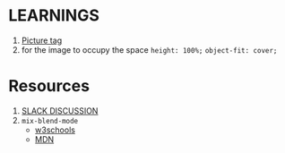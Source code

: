 # LEARNINGS

1. [Picture tag](https://developer.mozilla.org/en-US/docs/Web/HTML/Element/picture)
2. for the image to occupy the space `height: 100%;` `object-fit: cover;`

# Resources

1. [SLACK DISCUSSION](https://frontendmentor.slack.com/archives/CCYHFT85B/p1668024756805249)
2. `mix-blend-mode`
    - [w3schools](https://www.w3schools.com/cssref/pr_mix-blend-mode.php)
    - [MDN](https://developer.mozilla.org/en-US/docs/Web/CSS/mix-blend-mode)
